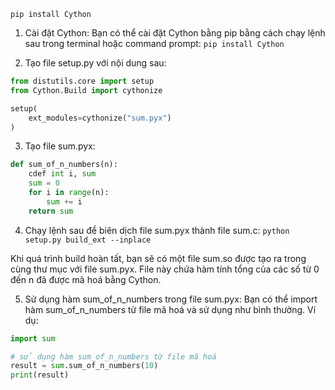 ```pip install Cython```

1. Cài đặt Cython: Bạn có thể cài đặt Cython bằng pip bằng cách chạy lệnh sau trong terminal hoặc command prompt:
````pip install Cython````

2. Tạo file setup.py với nội dung sau:
```python
from distutils.core import setup
from Cython.Build import cythonize

setup(
    ext_modules=cythonize("sum.pyx")
)
```

3. Tạo file sum.pyx:
```python
def sum_of_n_numbers(n):
    cdef int i, sum
    sum = 0
    for i in range(n):
        sum += i
    return sum
```

4. Chạy lệnh sau để biên dịch file sum.pyx thành file sum.c:
```python setup.py build_ext --inplace```

Khi quá trình build hoàn tất, bạn sẽ có một file sum.so được tạo ra trong cùng thư mục với file sum.pyx. File này chứa hàm tính tổng của các số từ 0 đến n đã được mã hoá bằng Cython.

5. Sử dụng hàm sum_of_n_numbers trong file sum.pyx:
Bạn có thể import hàm sum_of_n_numbers từ file mã hoá và sử dụng như bình thường. Ví dụ:


```python
import sum

# sử dụng hàm sum_of_n_numbers từ file mã hoá
result = sum.sum_of_n_numbers(10)
print(result)
```